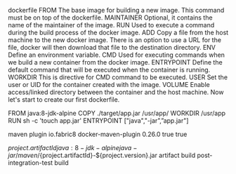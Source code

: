 dockerfile
FROM The base image for building a new image. This command must be on top of the dockerfile. MAINTAINER Optional, it contains the name of the maintainer of the image. RUN Used to execute a command during the build process of the docker image. ADD Copy a file from the host machine to the new docker image. There is an option to use a URL for the file, docker will then download that file to the destination directory. ENV Define an environment variable. CMD Used for executing commands when we build a new container from the docker image. ENTRYPOINT Define the default command that will be executed when the container is running. WORKDIR This is directive for CMD command to be executed. USER Set the user or UID for the container created with the image. VOLUME Enable access/linked directory between the container and the host machine. Now let's start to create our first dockerfile.

FROM java:8-jdk-alpine COPY ./target/app.jar /usr/app/ WORKDIR /usr/app RUN sh -c 'touch app.jar' ENTRYPOINT ["java","-jar”,”app.jar"]

maven plugin
io.fabric8 docker-maven-plugin 0.26.0 true true


${project.artifactId} java:8-jdk-alpine java -jar /maven/${project.artifactId}-${project.version}.jar artifact build post-integration-test build